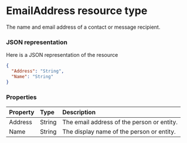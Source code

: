 # EmailAddress resource type

The name and email address of a contact or message recipient.

### JSON representation

Here is a JSON representation of the resource

<!-- {
  "blockType": "resource",
  "optionalProperties": [

  ],
  "@odata.type": "microsoft.graph.EmailAddress"
}-->

```json
{
  "Address": "String",
  "Name": "String"
}

```
### Properties
| Property	   | Type	|Description|
|:---------------|:--------|:----------|
|Address|String|The email address of the person or entity.|
|Name|String|The display name of the person or entity.|

<!-- uuid: a2adfdec-3359-4d57-a344-bfcab210f453
2015-10-15 16:49:28 UTC -->
<!-- {
  "type": "#page.annotation",
  "description": "EmailAddress resource",
  "keywords": "",
  "section": "documentation",
  "tocPath": ""
}-->